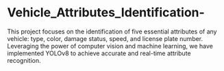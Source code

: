 # Vehicle_Attributes_Identification-
This project focuses on the identification of five essential attributes of any vehicle: type, color, damage status, speed, and license plate number. Leveraging the power of computer vision and machine learning, we have implemented YOLOv8 to achieve accurate and real-time attribute recognition.
